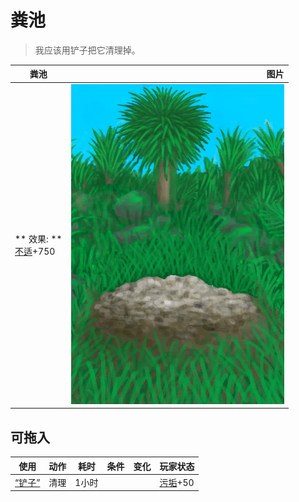 # 粪池  
> 我应该用铲子把它清理掉。  
  
  粪池  |   图片   
 ----  |  ----:   
 ** 效果: **<br>[不适](Discomfort.md)+750  |  ![](Sprite/Cesspool.png)   
  
## 可拖入  
使用  |  动作  |  耗时  |  条件  |  变化  |  玩家状态  
----  |  ----  |  ----  |  ----  |  ----  |  ----  
[“铲子”](tag_Shovel.md)  |  清理  |  1小时  |    |    |  [污垢](Filth.md)+50  
